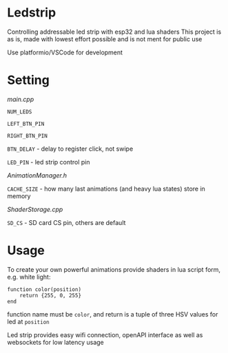 # Ledstrip
Controlling addressable led strip with esp32 and lua shaders
This project is as is, made with lowest effort possible and is not ment for public use

Use platformio/VSCode for development

# Setting

*main.cpp*

`NUM_LEDS`

`LEFT_BTN_PIN`

`RIGHT_BTN_PIN`

`BTN_DELAY` - delay to register click, not swipe

`LED_PIN` - led strip control pin

*AnimationManager.h*

`CACHE_SIZE` - how many last animations (and heavy lua states) store in memory

*ShaderStorage.cpp*

`SD_CS` - SD card CS pin, others are default

# Usage
To create your own powerful animations provide shaders in lua script form, e.g. white light:
```
function color(position) 
    return {255, 0, 255} 
end
```
function name must be `color`, and return is a tuple of three HSV values for led at `position`

Led strip provides easy wifi connection, openAPI interface as well as websockets for low latency usage
